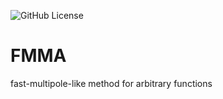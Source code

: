 
![GitHub License](https://img.shields.io/github/license/:fockl/:FMMA)

# FMMA

fast-multipole-like method for arbitrary functions
